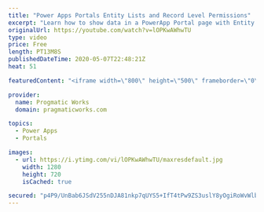 ```yaml
---
title: "Power Apps Portals Entity Lists and Record Level Permissions"
excerpt: "Learn how to show data in a PowerApp Portal page with Entity Lists and how to only show the user's own data with Entity Permissions and Web Roles. You'll see how to prepare your entity to build relationships between an entity and a user. Then see how to send invitations to the user to put them in a given"
originalUrl: https://youtube.com/watch?v=lOPKwAWhwTU
type: video
price: Free
length: PT13M8S
publishedDateTime: 2020-05-07T22:48:21Z
heat: 51

featuredContent: "<iframe width=\"800\" height=\"500\" frameborder=\"0\" src=\"https://www.youtube.com/embed/lOPKwAWhwTU\" allow=\"accelerometer; autoplay; encrypted-media; gyroscope; picture-in-picture\" allowfullscreen></iframe>"

provider:
  name: Progmatic Works
  domain: pragmaticworks.com

topics:
  - Power Apps
  - Portals

images:
  - url: https://i.ytimg.com/vi/lOPKwAWhwTU/maxresdefault.jpg
    width: 1280
    height: 720
    isCached: true

secured: "p4P9/UnBab6JSdV255nDJA81nkp7qUYS5+IfT4tPw9ZS3uslY8yOgiRoWvWlb0/+r6/n+Odnow1QQ2zpBeLQ6TntOEj296EPOUp7ugR55cZF9FUufN3AtollgQsMz4rhGj+gRuoDeEuv1/ckTJNEJ2p2KRGemylh2zHeYT0imKjGcErdaqFSMXcUNjnwbMqzMzaQr1QTuEV6HgjwgI1oWj4jK6cvRAmfMCih6SGzys84mEaXypvLHAv4KfJqtZm67Yf4i6+AFrJrbg4mjBAa7ZLgaQGsSANYRpmUV+bh6IlusUDrAgfBYUdeB0diOkbypvnaXkM9pFRzH5P75FBJDBxSTGXtjnaIMLca8Gtz6XO+IhYwnfWoD35FSBIgJocXLqHogWcXQQsA/vYzBpKZwmETPOx8qGykgZxojYMntRI=;bInRcaZN6hgxH0eWrbPIlA=="
---
```


